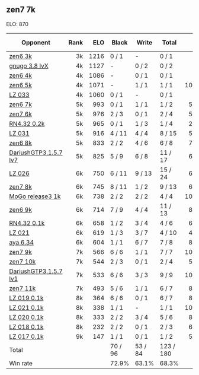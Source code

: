 ## zen7 7k ##

ELO: 870

Opponent | Rank | ELO | Black | Write | Total | Win rate
---------|-----:|----:|-------|-------|-------|-------:
[zen6 3k](zen6%203k.md) | 3k | 1216 | 0 / 1 | - | 0 / 1 | 0.0%
[gnugo 3.8 lvX](gnugo%203.8%20lvX.md) | 4k | 1127 | - | 0 / 2 | 0 / 2 | 0.0%
[zen6 4k](zen6%204k.md) | 4k | 1086 | - | 0 / 1 | 0 / 1 | 0.0%
[zen6 5k](zen6%205k.md) | 4k | 1071 | - | 1 / 1 | 1 / 1 | 100.0%
[LZ 033](LZ%20033.md) | 4k | 1060 | 0 / 1 | - | 0 / 1 | 0.0%
[zen6 7k](zen6%207k.md) | 5k | 993 | 0 / 1 | 1 / 1 | 1 / 2 | 50.0%
[zen7 6k](zen7%206k.md) | 5k | 976 | 2 / 3 | 0 / 1 | 2 / 4 | 50.0%
[RN4.32 0.2k](RN4.32%200.2k.md) | 5k | 965 | 0 / 1 | 1 / 3 | 1 / 4 | 25.0%
[LZ 031](LZ%20031.md) | 5k | 916 | 4 / 11 | 4 / 4 | 8 / 15 | 53.3%
[zen6 8k](zen6%208k.md) | 5k | 833 | 2 / 2 | 4 / 6 | 6 / 8 | 75.0%
[DariushGTP3.1.5.7 lv7](DariushGTP3.1.5.7%20lv7.md) | 5k | 825 | 5 / 9 | 6 / 8 | 11 / 17 | 64.7%
[LZ 026](LZ%20026.md) | 6k | 750 | 6 / 11 | 9 / 13 | 15 / 24 | 62.5%
[zen7 8k](zen7%208k.md) | 6k | 745 | 8 / 11 | 1 / 2 | 9 / 13 | 69.2%
[MoGo release3 1k](MoGo%20release3%201k.md) | 6k | 738 | 2 / 2 | 2 / 2 | 4 / 4 | 100.0%
[zen6 9k](zen6%209k.md) | 6k | 714 | 7 / 9 | 4 / 4 | 11 / 13 | 84.6%
[RN4.32 0.1k](RN4.32%200.1k.md) | 6k | 658 | 1 / 2 | 3 / 4 | 4 / 6 | 66.7%
[LZ 021](LZ%20021.md) | 6k | 619 | 1 / 3 | 3 / 7 | 4 / 10 | 40.0%
[aya 6.34](aya%206.34.md) | 6k | 604 | 1 / 1 | 6 / 7 | 7 / 8 | 87.5%
[zen7 9k](zen7%209k.md) | 7k | 566 | 6 / 6 | 1 / 1 | 7 / 7 | 100.0%
[zen7 10k](zen7%2010k.md) | 7k | 544 | 2 / 3 | 0 / 1 | 2 / 4 | 50.0%
[DariushGTP3.1.5.7 lv1](DariushGTP3.1.5.7%20lv1.md) | 7k | 533 | 6 / 6 | 3 / 3 | 9 / 9 | 100.0%
[zen7 11k](zen7%2011k.md) | 7k | 493 | 5 / 6 | 1 / 1 | 6 / 7 | 85.7%
[LZ 019 0.1k](LZ%20019%200.1k.md) | 8k | 364 | 6 / 6 | 0 / 1 | 6 / 7 | 85.7%
[LZ 021 0.1k](LZ%20021%200.1k.md) | 8k | 338 | 1 / 1 | - | 1 / 1 | 100.0%
[LZ 020 0.1k](LZ%20020%200.1k.md) | 8k | 333 | 2 / 2 | 3 / 4 | 5 / 6 | 83.3%
[LZ 018 0.1k](LZ%20018%200.1k.md) | 8k | 232 | 2 / 2 | 0 / 1 | 2 / 3 | 66.7%
[LZ 017 0.1k](LZ%20017%200.1k.md) | 9k | 147 | 1 / 1 | 0 / 1 | 1 / 2 | 50.0%
Total | | | 70 / 96 | 53 / 84 | 123 / 180 | 
Win rate| | | 72.9% | 63.1% | 68.3% | 
